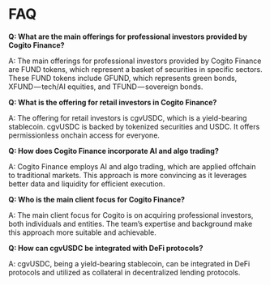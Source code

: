 # FAQ

**Q: What are the main offerings for professional investors provided by Cogito Finance?**

A: The main offerings for professional investors provided by Cogito Finance are FUND tokens, which represent a basket of securities in specific sectors. These FUND tokens include GFUND, which represents green bonds, XFUND — tech/AI equities, and TFUND — sovereign bonds.

&#x20;

**Q: What is the offering for retail investors in Cogito Finance?**

A: The offering for retail investors is cgvUSDC, which is a yield-bearing stablecoin. cgvUSDC is backed by tokenized securities and USDC. It offers permissionless onchain access for everyone.

&#x20;

**Q: How does Cogito Finance incorporate AI and algo trading?**

A: Cogito Finance employs AI and algo trading, which are applied offchain to traditional markets. This approach is more convincing as it leverages better data and liquidity for efficient execution.

&#x20;

**Q: Who is the main client focus for Cogito Finance?**

A: The main client focus for Cogito is on acquiring professional investors, both individuals and entities. The team’s expertise and background make this approach more suitable and achievable.

&#x20;

**Q: How can cgvUSDC be integrated with DeFi protocols?**

A: cgvUSDC, being a yield-bearing stablecoin, can be integrated in DeFi protocols and utilized as collateral in decentralized lending protocols.
